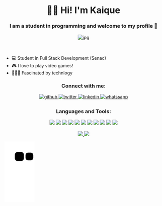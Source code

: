 
<h1 align="center">👋🏻 Hi! I'm Kaique</h1>
<h3 align="center">I am a student in programming and welcome to my profile 🤗</h3>

<div align="center">
<img align="center" alt="jpg" width="250px" src="https://media.giphy.com/media/2IudUHdI075HL02Pkk/giphy.gif" />
</div>
<br>
<br>

<ul>
<li>💻 Student in Full Stack Development (Senac) </li>
<li>🎮 I love to play video games! </li>
<li>👨🏻‍💻 Fascinated by technlogy </li>
</ul>

<h3 align="center">Connect with me:</h3>
<div align="center">
    <a href="https://github.com/KaiqueGSilva" target="_blank">
    <img src=https://img.shields.io/badge/github-%2324292e.svg?&style=for-the-badge&logo=github&logoColor=white alt=github style="margin-bottom: 5px;" />
    </a>
    <a href="https://twitter.com/askt4z" target="_blank">
    <img src=https://img.shields.io/badge/twitter-%2300acee.svg?&style=for-the-badge&logo=twitter&logoColor=white alt=twitter style="margin-bottom: 5px;" />
    </a>
    <a href="https://www.linkedin.com/in/kaiquegsilva/" target="_blank">
    <img src=https://img.shields.io/badge/linkedin-%231E77B5.svg?&style=for-the-badge&logo=linkedin&logoColor=white alt=linkedin style="margin-bottom: 5px;" />
    </a>
    <a href="https://wa.me/5511959460001" target="_blank">
    <img src=https://img.shields.io/badge/WhatsApp-25D366?style=for-the-badge&logo=whatsapp&logoColor=white alt=whatssapp style="margin-bottom: 5px;" />
    </a>  
</div>

<h3 align="center">Languages and Tools:</h3>

<div align="center" >
<img height="30" src="https://img.shields.io/badge/HTML5-E34F26?style=for-the-badge&logo=html5&logoColor=white"> <img height="30" src="https://img.shields.io/badge/CSS3-1572B6?style=for-the-badge&logo=css3&logoColor=white"> <img height="30" src="https://img.shields.io/badge/JavaScript-323330?style=for-the-badge&logo=javascript&logoColor=F7DF1E"> <img height"30" src="https://img.shields.io/badge/TypeScript-344D67?style=for-the-badge&logo=TypeScript&logoColor=white"> <img height="30" src="https://img.shields.io/badge/-Dart-635985?style=for-the-badge&logo=Dart"> <img height="30" src="https://img.shields.io/badge/React-20232A?style=for-the-badge&logo=react&logoColor=61DAFB"> <img height="30" src="https://img.shields.io/badge/Bootstrap-563D7C?style=for-the-badge&logo=bootstrap&logoColor=white"> <img height="30" src="https://img.shields.io/badge/Node.js-339933?style=for-the-badge&logo=nodedotjs&logoColor=white"> <img height="30" src="https://img.shields.io/badge/MySQL-50577A?style=for-the-badge&logo=MySQL&logoColor=white"> <img height="30" src="https://img.shields.io/badge/Android%20Studio%20-3F979B?style=for-the-badge&logo=AndroidStudio"> <img height="30" src="https://img.shields.io/badge/kotlin-C04A82.svg?style=for-the-badge&logo=kotlin&logoColor=white">
</div>
<br>

<div align="center">
    <a href="https://github.com/KaiqueGSilva">
    <img height="180em" src="https://github-readme-stats.vercel.app/api/top-langs/?username=KaiqueGSilva&layout=compact&langs_count=7&theme=dracula"/>
    <img height="180em" src="https://github-readme-stats.vercel.app/api?username=KaiqueGSilva&show_icons=true&theme=dracula&include_all_commits=true&count_private=true"/>
</div>

![Snake animation](https://github.com/KaiqueGSilva/KaiqueGSilva/blob/output/github-contribution-grid-snake.svg)
